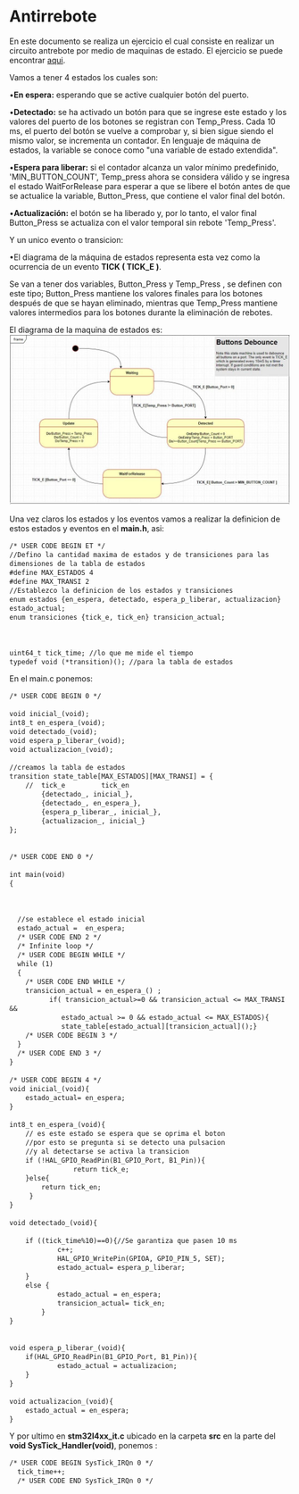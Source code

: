 # Antirrebote
En este documento se realiza un ejercicio el cual consiste en realizar un circuito antrebote por medio de maquinas de estado.
El ejercicio se puede encontrar [aqui](https://www.eeweb.com/profile/tommyg/articles/debouncing-push-buttons-using-a-state-machine-approach).

Vamos a tener 4 estados los cuales son:

•**En espera:** esperando que se active cualquier botón del puerto.

•**Detectado:** se ha activado un botón para que se ingrese este estado y los valores del puerto de los botones se registran con Temp_Press. Cada 10 ms, el puerto del botón se vuelve a comprobar y, si bien sigue siendo el mismo valor, se incrementa un contador. En lenguaje de máquina de estados, la variable se conoce como "una variable de estado extendida".

•**Espera para liberar:** si el contador alcanza un valor mínimo predefinido, 'MIN_BUTTON_COUNT', Temp_press ahora se considera válido y se ingresa el estado WaitForRelease para esperar a que se libere el botón antes de que se actualice la variable, Button_Press, que contiene el valor final del botón.

•**Actualización:** el botón se ha liberado y, por lo tanto, el valor final Button_Press se actualiza con el valor temporal sin rebote 'Temp_Press'.

Y un unico evento o transicion:

•El diagrama de la máquina de estados representa esta vez como la ocurrencia de un evento **TICK ( TICK_E )**.

Se van a tener dos variables, Button_Press y Temp_Press , se definen con este tipo; Button_Press mantiene los valores finales para los botones después de que se hayan eliminado, mientras que Temp_Press mantiene valores intermedios para los botones durante la eliminación de rebotes.

El diagrama de la maquina de estados es:
![diagrama](https://github.com/vagudelop/Deboucing/blob/master/Imagenes/diagrama.JPG)

Una vez claros los estados y los eventos vamos a realizar la definicion de estos estados y eventos en el **main.h**, asi:

```
/* USER CODE BEGIN ET */
//Defino la cantidad maxima de estados y de transiciones para las dimensiones de la tabla de estados
#define MAX_ESTADOS 4
#define MAX_TRANSI 2
//Establezco la definicion de los estados y transiciones
enum estados {en_espera, detectado, espera_p_liberar, actualizacion} estado_actual;
enum transiciones {tick_e, tick_en} transicion_actual;



uint64_t tick_time; //lo que me mide el tiempo
typedef void (*transition)(); //para la tabla de estados
```
En el main.c ponemos:
```
/* USER CODE BEGIN 0 */

void inicial_(void);
int8_t en_espera_(void);
void detectado_(void);
void espera_p_liberar_(void);
void actualizacion_(void);

//creamos la tabla de estados
transition state_table[MAX_ESTADOS][MAX_TRANSI] = {
	//	tick_e         tick_en
		{detectado_, inicial_},
		{detectado_, en_espera_},
		{espera_p_liberar_, inicial_},
		{actualizacion_, inicial_}
};


/* USER CODE END 0 */

int main(void)
{
  


  //se establece el estado inicial
  estado_actual =  en_espera;
  /* USER CODE END 2 */
  /* Infinite loop */
  /* USER CODE BEGIN WHILE */
  while (1)
  {
    /* USER CODE END WHILE */
	transicion_actual = en_espera_() ;
	  	  if( transicion_actual>=0 && transicion_actual <= MAX_TRANSI &&
	  	 	 estado_actual >= 0 && estado_actual <= MAX_ESTADOS){
	  	 	 state_table[estado_actual][transicion_actual]();}
    /* USER CODE BEGIN 3 */
  }
  /* USER CODE END 3 */
}

/* USER CODE BEGIN 4 */
void inicial_(void){
	estado_actual= en_espera;
}

int8_t en_espera_(void){
	// es este estado se espera que se oprima el boton
	//por esto se pregunta si se detecto una pulsacion
	//y al detectarse se activa la transicion
	if (!HAL_GPIO_ReadPin(B1_GPIO_Port, B1_Pin)){
		    	return tick_e;
	}else{
		return tick_en;
	 }
}

void detectado_(void){

	if ((tick_time%10)==0){//Se garantiza que pasen 10 ms
			c++;
			HAL_GPIO_WritePin(GPIOA, GPIO_PIN_5, SET);
			estado_actual= espera_p_liberar;
	}
	else {
			estado_actual = en_espera;
			transicion_actual= tick_en;
		}
}


void espera_p_liberar_(void){
	if(HAL_GPIO_ReadPin(B1_GPIO_Port, B1_Pin)){
			estado_actual = actualizacion;
	}
}

void actualizacion_(void){
	estado_actual = en_espera;
}

```
Y por ultimo en **stm32l4xx_it.c** ubicado en la carpeta **src** en la parte del **void SysTick_Handler(void)**, ponemos :
```
/* USER CODE BEGIN SysTick_IRQn 0 */
  tick_time++;
  /* USER CODE END SysTick_IRQn 0 */
```
